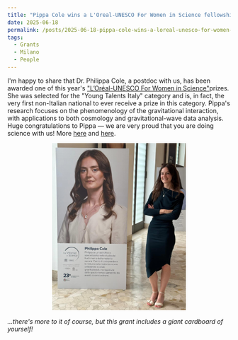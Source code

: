 ```yaml
---
title: "Pippa Cole wins a L'Oreal-UNESCO For Women in Science fellowship"
date: 2025-06-18
permalink: /posts/2025-06-18-pippa-cole-wins-a-loreal-unesco-for-women-in-science-fellowship
tags:
  - Grants
  - Milano
  - People
---
```


I'm happy to share that Dr. Philippa Cole, a postdoc with us, has been awarded one of this year's ["L’Oréal-UNESCO For Women in Science"](https://www.unesco.it/it/news/loreal-italia-e-la-commissione-nazionale-italiana-per-lunesco-premiano-sei-eccellenti-giovani-scienziate/)prizes. She was selected for the "Young Talents Italy" category and is, in fact, the very first non-Italian national to ever receive a prize in this category. Pippa's research focuses on the phenomenology of the gravitational interaction, with applications to both cosmology and gravitational-wave data analysis. Huge congratulations to Pippa — we are very proud that you are doing science with us! More [here](https://www.facebook.com/photo/?fbid=1195726872598037&set=a.566543458849718) and [here](https://www.fisica.unimib.it/it/news/lassegnista-philippa-cole-e-stata-premiata-nellambito-del-concorso-women-science).

<p style="text-align: center;">
  <img src="/images/pippa_oreal.jpg" alt="Pippa Oreal" style="max-width: 60%; height: auto;" />
</p>

*...there's more to it of course, but this grant includes a giant cardboard of yourself!*